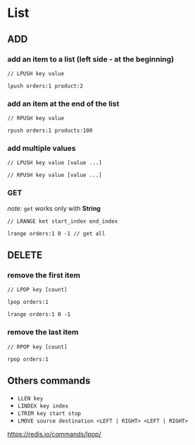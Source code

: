 # List 

## ADD 
### add an item to a list (left side - at the beginning)
```
// LPUSH key value

lpush orders:1 product:2
```

### add an item at the end of the list
```
// RPUSH key value

rpush orders:1 products:100
```

### add multiple values
```
// LPUSH key value [value ...]

// RPUSH key value [value ...]
```

### GET
_note:_ `get` works only with **String**
```
// LRANGE ket start_index end_index

lrange orders:1 0 -1 // get all 

```

## DELETE
### remove the first item
```
// LPOP key [count]

lpop orders:1

lrange orders:1 0 -1
```

### remove the last item
```
// RPOP key [count]

rpop orders:1
```

## Others commands 
- `LLEN key` 
- `LINDEX key index`
- `LTRIM key start stop`
- `LMOVE source destination <LEFT | RIGHT> <LEFT | RIGHT>`

https://redis.io/commands/lpop/ 